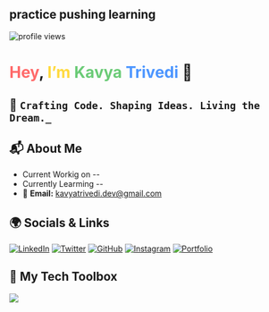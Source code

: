<H2>practice pushing learning</H2>

<!-- Profile View Count -->
<img src="https://komarev.com/ghpvc/?username=kavyatrivedi-dev&style=flat-square&color=brightgreen" alt="profile views"/>

<!-- Colorful Name Heading using HTML for styling -->
<h1 style="font-family:-apple-system, BlinkMacSystemFont, 'Segoe UI', Roboto, Helvetica, Arial, sans-serif; font-weight:bold; font-size🈸.5rem;">
  <span style="color:#FF6B6B;">Hey</span>, 
  <span style="color:#FFD93D;">I’m</span> 
  <span style="color:#6BCB77;">Kavya</span> 
  <span style="color:#4D96FF;">Trivedi</span> 👋
</h1>

## 🧠 `Crafting Code. Shaping Ideas. Living the Dream._`


## 📬 About Me
- Current Workig on --
- Currently Learming --
- 📩 **Email:** [kavyatrivedi.dev@gmail.com](mailto:kavyatrivedi.dev@gmail.com)  




## 🌍 Socials & Links

[![LinkedIn](https://img.shields.io/badge/-LinkedIn-blue?logo=linkedin&logoColor=white)](https://linkedin.com/in/kavyatrivedi-dev)
[![Twitter](https://img.shields.io/badge/-Twitter-1DA1F2?logo=twitter&logoColor=white)](https://twitter.com/kavyatrivedi_)
[![GitHub](https://img.shields.io/badge/-GitHub-181717?logo=github&logoColor=white)](https://github.com/kavyatrivedi-dev)
[![Instagram](https://img.shields.io/badge/-Instagram-E4405F?logo=instagram&logoColor=white)](https://instagram.com/kavyatrivedi_)
[![Portfolio](https://img.shields.io/badge/-Portfolio-black?logo=vercel&logoColor=white)](https://kavyatrivedi.vercel.app)



## 🧰 My Tech Toolbox

<p>
  <img src="https://skillicons.dev/icons?i=html,css,js,ts,react,nextjs,tailwind,vue,figma,threejs,python,django,vscode,vercel,github" />
</p>





